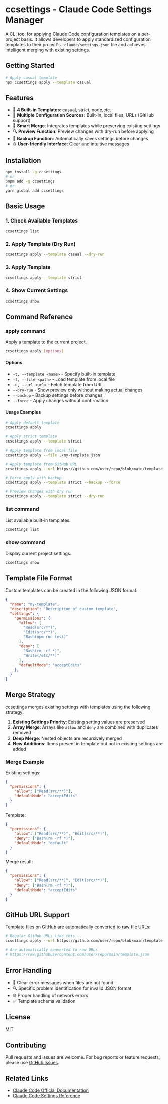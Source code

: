 # ccsettings - Claude Code Settings Manager

A CLI tool for applying Claude Code configuration templates on a per-project basis. It allows developers to apply standardized configuration templates to their project's `.claude/settings.json` file and achieves intelligent merging with existing settings.

## Getting Started

```bash
# Apply casual template
npx ccsettings apply --template casual
```

## Features

- 🎯 **4 Built-in Templates**: casual, strict, node,etc.
- 🔗 **Multiple Configuration Sources**: Built-in, local files, URLs (GitHub support)
- 🧠 **Smart Merge**: Integrates templates while preserving existing settings
- 🔍 **Preview Function**: Preview changes with dry-run before applying
- 💾 **Backup Function**: Automatically saves settings before changes
- 🌐 **User-friendly Interface**: Clear and intuitive messages

## Installation

```bash
npm install -g ccsettings
# or
pnpm add -g ccsettings
# or
yarn global add ccsettings
```

## Basic Usage

### 1. Check Available Templates

```bash
ccsettings list
```

### 2. Apply Template (Dry Run)

```bash
ccsettings apply --template casual --dry-run
```

### 3. Apply Template

```bash
ccsettings apply --template strict
```

### 4. Show Current Settings

```bash
ccsettings show
```

## Command Reference

### apply command

Apply a template to the current project.

```bash
ccsettings apply [options]
```

#### Options

- `-t, --template <name>` - Specify built-in template
- `-f, --file <path>` - Load template from local file
- `-u, --url <url>` - Fetch template from URL
- `--dry-run` - Show preview only without making actual changes
- `--backup` - Backup settings before changes
- `--force` - Apply changes without confirmation

#### Usage Examples

```bash
# Apply default template
ccsettings apply

# Apply strict template
ccsettings apply --template strict

# Apply template from local file
ccsettings apply --file ./my-template.json

# Apply template from GitHub URL
ccsettings apply --url https://github.com/user/repo/blob/main/template.json

# Force apply with backup
ccsettings apply --template strict --backup --force

# Preview changes with dry run
ccsettings apply --template strict --dry-run
```

### list command

List available built-in templates.

```bash
ccsettings list
```

### show command

Display current project settings.

```bash
ccsettings show
```

## Template File Format

Custom templates can be created in the following JSON format:

```json
{
  "name": "my-template",
  "description": "Description of custom template",
  "settings": {
    "permissions": {
      "allow": [
        "Read(src/**)",
        "Edit(src/**)",
        "Bash(npm run test)"
      ],
      "deny": [
        "Bash(rm -rf *)",
        "Write(/etc/**)"
      ],
      "defaultMode": "acceptEdits"
    },
  }
}
```

## Merge Strategy

ccsettings merges existing settings with templates using the following strategy:

1. **Existing Settings Priority**: Existing setting values are preserved
2. **Array Merge**: Arrays like `allow` and `deny` are combined with duplicates removed
3. **Deep Merge**: Nested objects are recursively merged
4. **New Additions**: Items present in template but not in existing settings are added

### Merge Example

Existing settings:
```json
{
  "permissions": {
    "allow": ["Read(src/**)"],
    "defaultMode": "acceptEdits"
  }
}
```

Template:
```json
{
  "permissions": {
    "allow": ["Read(src/**)", "Edit(src/**)"],
    "deny": ["Bash(rm -rf *)"],
    "defaultMode": "default"
  }
}
```

Merge result:
```json
{
  "permissions": {
    "allow": ["Read(src/**)", "Edit(src/**)"],
    "deny": ["Bash(rm -rf *)"],
    "defaultMode": "acceptEdits"
  }
}
```

## GitHub URL Support

Template files on GitHub are automatically converted to raw file URLs:

```bash
# Regular GitHub URLs like this...
ccsettings apply --url https://github.com/user/repo/blob/main/template.json

# Are automatically converted to raw URLs
# https://raw.githubusercontent.com/user/repo/main/template.json
```

## Error Handling

- 📁 Clear error messages when files are not found
- 🔍 Specific problem identification for invalid JSON format
- 🌐 Proper handling of network errors
- ✅ Template schema validation

## License

MIT

## Contributing

Pull requests and issues are welcome. For bug reports or feature requests, please use [GitHub Issues](https://github.com/dyoshikawa/ccsettings/issues).

## Related Links

- [Claude Code Official Documentation](https://docs.anthropic.com/en/docs/claude-code)
- [Claude Code Settings Reference](https://docs.anthropic.com/en/docs/claude-code/settings)
